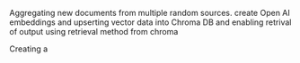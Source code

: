 Aggregating new documents from multiple random sources.
create Open AI embeddings and upserting vector data into Chroma DB and enabling retrival of output using retrieval method from chroma

Creating a
